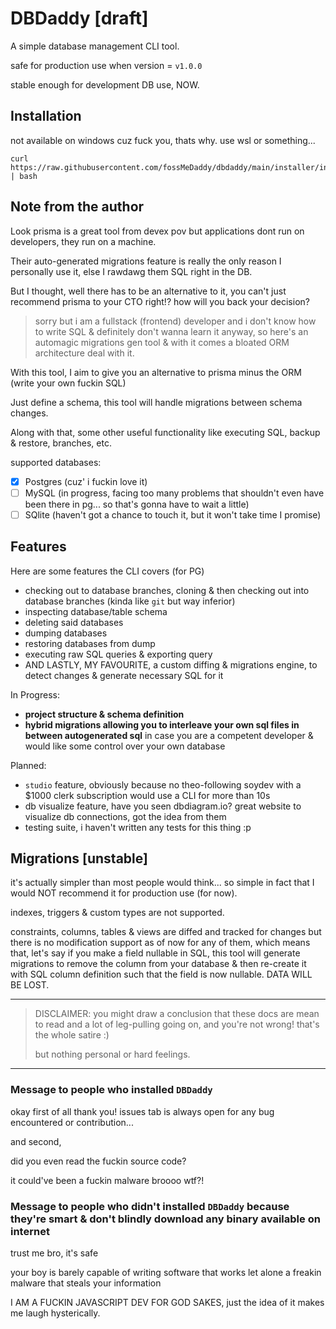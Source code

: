 # DBDaddy [draft]

A simple database management CLI tool.

safe for production use when version = `v1.0.0`

stable enough for development DB use, NOW.

## Installation
not available on windows cuz fuck you, thats why. use wsl or something...
```
curl https://raw.githubusercontent.com/fossMeDaddy/dbdaddy/main/installer/install.sh | bash
```

## Note from the author
Look prisma is a great tool from devex pov but applications dont run on developers, they run on a machine.

Their auto-generated migrations feature is really the only reason I personally use it, else I rawdawg them SQL right in the DB.

But I thought, well there has to be an alternative to it, you can't just recommend prisma to your CTO right!? how will you back your decision?
> sorry but i am a fullstack (frontend) developer and i don't know how to write SQL & definitely don't wanna learn it anyway,
> so here's an automagic migrations gen tool & with it comes a bloated ORM architecture deal with it.

With this tool, I aim to give you an alternative to prisma minus the ORM (write your own fuckin SQL)

Just define a schema, this tool will handle migrations between schema changes.

Along with that, some other useful functionality like executing SQL, backup & restore, branches, etc.

supported databases:
- [x] Postgres (cuz' i fuckin love it)
- [ ] MySQL (in progress, facing too many problems that shouldn't even have been there in pg... so that's gonna have to wait a little)
- [ ] SQlite (haven't got a chance to touch it, but it won't take time I promise)

## Features
Here are some features the CLI covers (for PG)
- checking out to database branches, cloning & then checking out into database branches (kinda like `git` but way inferior)
- inspecting database/table schema
- deleting said databases
- dumping databases
- restoring databases from dump
- executing raw SQL queries & exporting query
- AND LASTLY, MY FAVOURITE, a custom diffing & migrations engine, to detect changes & generate necessary SQL for it

In Progress:
- **project structure & schema definition**
- **hybrid migrations allowing you to interleave your own sql files in between autogenerated sql** in case you are a competent developer & would like some control over your own database

Planned:
- `studio` feature, obviously because no theo-following soydev with a $1000 clerk subscription would use a CLI for more than 10s
- db visualize feature, have you seen dbdiagram.io? great website to visualize db connections, got the idea from them
- testing suite, i haven't written any tests for this thing :p

## Migrations [unstable]
it's actually simpler than most people would think... so simple in fact that I would NOT recommend it for production use (for now).

indexes, triggers & custom types are not supported.

constraints, columns, tables & views are diffed and tracked for changes but there is no modification support as of now for any of them,
which means that, let's say if you make a field nullable in SQL, this tool will generate migrations to remove the column
from your database & then re-create it with SQL column definition such that the field is now nullable. DATA WILL BE LOST.

---
> DISCLAIMER:
> you might draw a conclusion that these docs are mean to read and a lot of leg-pulling going on, and you're not wrong! that's the whole satire :)
>
> but nothing personal or hard feelings.
---
### Message to people who installed `DBDaddy`

okay first of all thank you! issues tab is always open for any bug encountered or contribution...

and second,

did you even read the fuckin source code?

it could've been a fuckin malware broooo wtf?!

### Message to people who didn't installed `DBDaddy` because they're smart & don't blindly download any binary available on internet

trust me bro, it's safe

your boy is barely capable of writing software that works let alone a freakin malware that steals your information

I AM A FUCKIN JAVASCRIPT DEV FOR GOD SAKES, just the idea of it makes me laugh hysterically.
